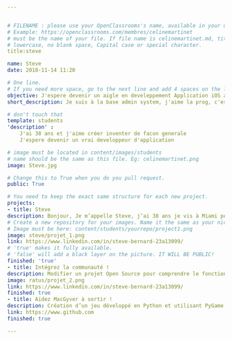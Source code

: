 ```yaml
---


# FILENAME : please use your OpenClassrooms's name, available in your url.
# Example: https://openclassrooms.com/membres/celinemartinet
# must be the name of your file. If file name is celinemartinet.md, title is celinemartinet.
# lowercase, no blank space, Capital case or special character.
title:steve

name: Steve
date: 2018-11-14 11:20

# One line.
# If you need more space, go to the next line and add 4 spaces on the left, as in 'description'.
objective: J'espere devenir un aigle en develeppement Application iOS afin d'etre à mon compte plus tard
short_description: Je suis à la base admin system, j'aime la prog, c'est la raison pour laquelle je me suis inscrit à cette formation de Dev iOS. Mes hobbies sont ma petite amie, le trading, le cinema, voyage.

# don't touch that
template: students
'description' :
    J'ai 38 ans et j'aime créer inventer de facon generale
    J'espere devenir un vrai developpeur d'application

# image must be located in content/images/students
# name should be the same as this file. Eg: celinemartinet.png
image: Steve.jpg

# Change this to True when you do you pull request.
public: True

# You need to keep the exact same structure for each new project.
projects:
- title: Steve
description: Bonjour, Je m’appelle Steve, j’ai 38 ans je vis à Miami pendant la durée de ma formation, c’est à dire 1an. 
# Create a new repository for your images. Name it the same as your nickname and profile picture.
# Image must be here: content/students/yourrepo/project1.png
image: steve/projet_1.png
link: https://www.linkedin.com/in/steve-bernard-23a13099/
# 'true' makes it fully available.
# 'false' will add a black layer on the picture. IT WILL BE PUBLIC!
finished: 'true'
- title: Intégrez la communauté !
description: Modifier un projet Open Source pour comprendre le fonctionnement de Git, de Github et des pull requests. 
image: ratus/projet_2.png
link: https://www.linkedin.com/in/steve-bernard-23a13099/
finished: true
- title: Aidez MacGyver à sortir !
description: Création d’un jeu développé en Python et utilisant PyGame.
link: https://www.github.com
finished: true

---
```


